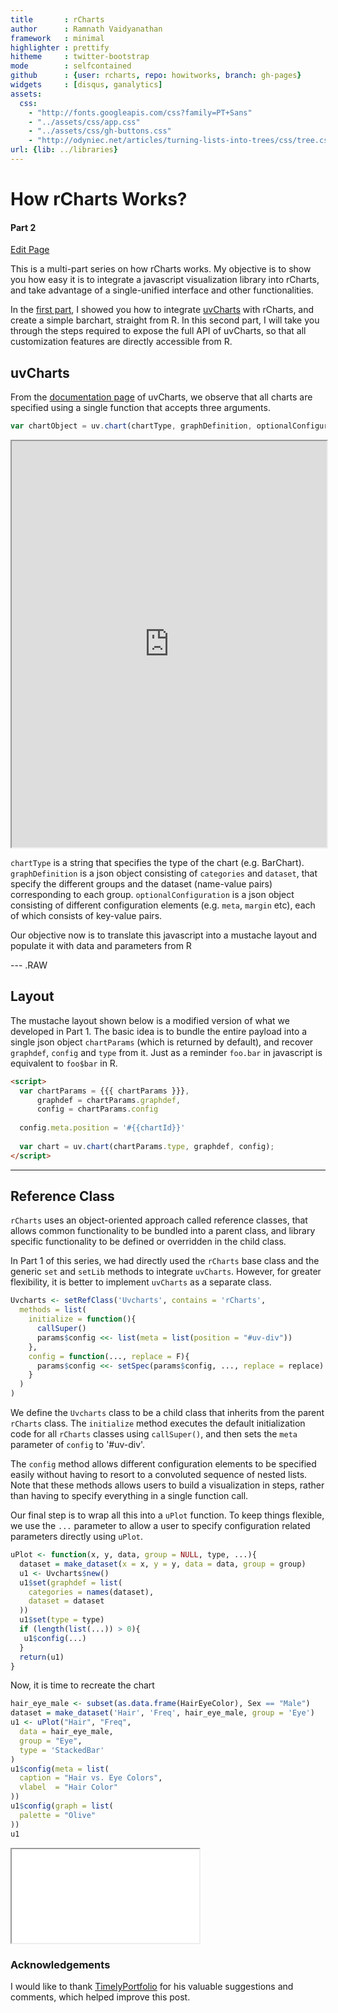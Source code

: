 ```yaml
---
title       : rCharts
author      : Ramnath Vaidyanathan
framework   : minimal
highlighter : prettify
hitheme     : twitter-bootstrap
mode        : selfcontained
github      : {user: rcharts, repo: howitworks, branch: gh-pages}
widgets     : [disqus, ganalytics]
assets:
  css: 
    - "http://fonts.googleapis.com/css?family=PT+Sans"
    - "../assets/css/app.css"
    - "../assets/css/gh-buttons.css"
    - "http://odyniec.net/articles/turning-lists-into-trees/css/tree.css"
url: {lib: ../libraries}
---
```


# How rCharts Works?
#### Part 2

<!-- AddThis Smart Layers BEGIN -->
<!-- Go to http://www.addthis.com/get/smart-layers to customize -->
<script type="text/javascript" src="//s7.addthis.com/js/300/addthis_widget.js#pubid=ra-4fdfcfd4773d48d3"></script>
<script type="text/javascript">
  addthis.layers({
    'theme' : 'transparent',
    'share' : {
      'position' : 'left',
      'numPreferredServices' : 5
    }   
  });
</script>
<!-- AddThis Smart Layers END -->




<a href="http://prose.io/#{{page.github.user}}/{{page.github.repo}}/edit/gh-pages/index.Rmd" class="button icon edit">Edit Page</a>

This is a multi-part series on how rCharts works. My objective is to show you how easy it is to integrate a javascript visualization library into rCharts, and take advantage of a single-unified interface and other functionalities.

In the [first part](http://rcharts.io/howitworks), I showed you how to integrate [uvCharts](http://imaginea.github.io/uvCharts/) with rCharts, and create a simple barchart, straight from R. In this second part, I will take you through the steps required to expose the full API of uvCharts, so that all customization features are directly accessible from R.

## uvCharts

From the [documentation page](http://imaginea.github.io/uvCharts/documentation.html) of uvCharts, we observe that all charts are specified using a single function that accepts three arguments.

```js
var chartObject = uv.chart(chartType, graphDefinition, optionalConfiguration)
```


<iframe
  style="width: 100%; height: 650px"
  src="http://jsfiddle.net/ramnathv/w669V/2/embedded/js,result">
</iframe>

`chartType` is a string that specifies the type of the chart (e.g. BarChart). `graphDefinition` is a json object consisting of `categories` and `dataset`, that specify the different groups and the dataset (name-value pairs) corresponding to each group. `optionalConfiguration` is a json object consisting of different configuration elements (e.g. `meta`, `margin` etc), each of which consists of key-value pairs.

Our objective now is to translate this javascript into a mustache layout and populate it with data and parameters from R

--- .RAW

## Layout

The mustache layout shown below is a modified version of what we developed in Part 1. The basic idea is to bundle the entire payload into a single json object `chartParams` (which is returned by default), and recover `graphdef`, `config` and `type` from it. Just as a reminder `foo.bar` in javascript is equivalent to `foo$bar` in R.

```html
<script>
  var chartParams = {{{ chartParams }}},
      graphdef = chartParams.graphdef,
      config = chartParams.config
  
  config.meta.position = '#{{chartId}}'
  
  var chart = uv.chart(chartParams.type, graphdef, config);
</script>
```

---

## Reference Class

`rCharts` uses an object-oriented approach called reference classes, that allows common functionality to be bundled into a parent class, and library specific functionality to be defined or overridden in the child class.

In Part 1 of this series, we had directly used the `rCharts` base class and the generic `set` and `setLib` methods to integrate `uvCharts`. However, for greater flexibility, it is better to implement `uvCharts` as a separate class.

```r
Uvcharts <- setRefClass('Uvcharts', contains = 'rCharts', 
  methods = list(
    initialize = function(){
      callSuper()
      params$config <<- list(meta = list(position = "#uv-div"))
    },
    config = function(..., replace = F){
      params$config <<- setSpec(params$config, ..., replace = replace)
    }
  )
)
```

We define the `Uvcharts` class to be a child class that inherits from the parent `rCharts` class. The `initialize` method executes the default initialization code for all `rCharts` classes using `callSuper()`, and then sets the `meta` parameter of `config` to '#uv-div'.

The `config` method allows different configuration elements to be specified easily without having to resort to a convoluted sequence of nested lists. Note that these methods allows users to build a visualization in steps, rather than having to specify everything in a single function call.

Our final step is to wrap all this into a `uPlot` function. To keep things flexible, we use the `...` parameter to allow a user to specify configuration related parameters directly using `uPlot`.


```r
uPlot <- function(x, y, data, group = NULL, type, ...){
  dataset = make_dataset(x = x, y = y, data = data, group = group)
  u1 <- Uvcharts$new()
  u1$set(graphdef = list(
    categories = names(dataset),
    dataset = dataset
  ))
  u1$set(type = type)
  if (length(list(...)) > 0){
   u1$config(...)
  }
  return(u1)
}
```


Now, it is time to recreate the chart


```r
hair_eye_male <- subset(as.data.frame(HairEyeColor), Sex == "Male")
dataset = make_dataset('Hair', 'Freq', hair_eye_male, group = 'Eye')
u1 <- uPlot("Hair", "Freq", 
  data = hair_eye_male, 
  group = "Eye",
  type = 'StackedBar'
)
u1$config(meta = list(
  caption = "Hair vs. Eye Colors",
  vlabel  = "Hair Color"
))
u1$config(graph = list(
  palette = "Olive"  
))
u1
```

<iframe src=assets/fig/myplot.html seamless></iframe>





### Acknowledgements

I would like to thank [TimelyPortfolio](http://github.com/timelyportfolio) for his valuable suggestions and comments, which helped improve this post.


<div id='disqus_thread'></div>

